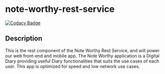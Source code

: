 # note-worthy-rest-service

[![Codacy Badge](https://api.codacy.com/project/badge/Grade/95d724a7979e4fae850f2e677342a7a8)](https://app.codacy.com/gh/foreign1/note-worthy-rest-service?utm_source=github.com&utm_medium=referral&utm_content=foreign1/note-worthy-rest-service&utm_campaign=Badge_Grade_Settings)

## Description

This is the rest component of the Note Worthy Rest Service, and will power our web front-end and mobile app. The Note Worthy application is a Digital Diary providing useful Diary functionalities that suits the use cases of each user. This app is optimized for speed and low network use cases.

